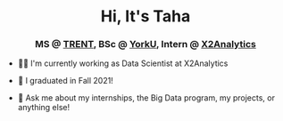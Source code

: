 <h1 align="center">Hi, It's Taha</h1>
<h3 align="center">MS @ <a href=https://www.trentu.ca target="blank">TRENT</a>, BSc @ <a href=https://www.yorku.ca target="blank">YorkU</a>, Intern @ <a href=https://www.x2analytics.com target="blank">X2Analytics</a></h3>
<p align="center">
</p>
<p>
  
- 👨‍💼 I'm currently working as Data Scientist at X2Analytics   
  
- 👷‍ I graduated in Fall 2021! 

- 💬 Ask me about my internships, the Big Data program, my projects, or anything else!
  
</p>
